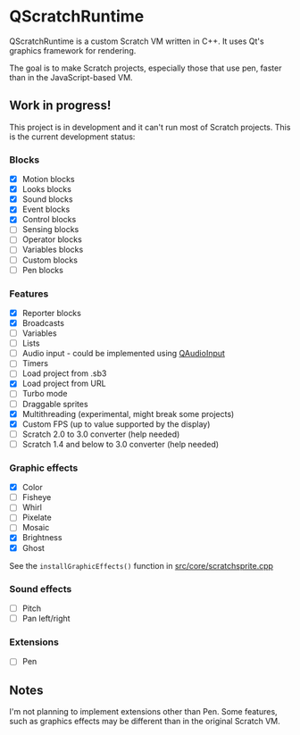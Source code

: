 # QScratchRuntime
QScratchRuntime is a custom Scratch VM written in C++. It uses Qt's graphics framework for rendering.

The goal is to make Scratch projects, especially those that use pen, faster than in the JavaScript-based VM.

## Work in progress!
This project is in development and it can't run most of Scratch projects. This is the current development status:

### Blocks
- [x] Motion blocks
- [x] Looks blocks
- [x] Sound blocks
- [x] Event blocks
- [x] Control blocks
- [ ] Sensing blocks
- [ ] Operator blocks
- [ ] Variables blocks
- [ ] Custom blocks
- [ ] Pen blocks

### Features
- [x] Reporter blocks
- [x] Broadcasts
- [ ] Variables
- [ ] Lists
- [ ] Audio input -
could be implemented using [QAudioInput](https://doc.qt.io/qt-5/qaudioinput.html)
- [ ] Timers
- [ ] Load project from .sb3
- [x] Load project from URL
- [ ] Turbo mode
- [ ] Draggable sprites
- [x] Multithreading (experimental, might break some projects)
- [x] Custom FPS (up to value supported by the display)
- [ ] Scratch 2.0 to 3.0 converter (help needed)
- [ ] Scratch 1.4 and below to 3.0 converter (help needed)

### Graphic effects
- [x] Color
- [ ] Fisheye
- [ ] Whirl
- [ ] Pixelate
- [ ] Mosaic
- [x] Brightness
- [x] Ghost

See the `installGraphicEffects()` function in [src/core/scratchsprite.cpp](https://github.com/adazem009/QScratchRuntime/blob/master/src/core/scratchsprite.cpp)

### Sound effects
- [ ] Pitch
- [ ] Pan left/right

### Extensions
- [ ] Pen

## Notes
I'm not planning to implement extensions other than Pen. Some features, such as graphics effects may be different than in the original Scratch VM.
